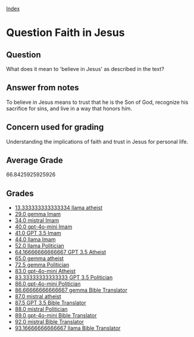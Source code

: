 
[Index](../../index.md)
# Question Faith in Jesus
## Question
What does it mean to 'believe in Jesus' as described in the text?

## Answer from notes
To believe in Jesus means to trust that he is the Son of God, recognize his sacrifice for sins, and live in a way that honors him.

## Concern used for grading
Understanding the implications of faith and trust in Jesus for personal life.

## Average Grade
66.8425925925926

## Grades
 * [13.333333333333334 llama atheist](../answers/llama_atheist/Faith_in_Jesus.md)
 * [29.0 gemma Imam](../answers/gemma_Imam/Faith_in_Jesus.md)
 * [34.0 mistral Imam](../answers/mistral_Imam/Faith_in_Jesus.md)
 * [40.0 gpt-4o-mini Imam](../answers/gpt-4o-mini_Imam/Faith_in_Jesus.md)
 * [41.0 GPT 3.5 Imam](../answers/GPT_3.5_Imam/Faith_in_Jesus.md)
 * [44.0 llama Imam](../answers/llama_Imam/Faith_in_Jesus.md)
 * [52.0 llama Politician](../answers/llama_Politician/Faith_in_Jesus.md)
 * [64.16666666666667 GPT 3.5 Atheist](../answers/GPT_3.5_Atheist/Faith_in_Jesus.md)
 * [65.0 gemma atheist](../answers/gemma_atheist/Faith_in_Jesus.md)
 * [72.5 gemma Politician](../answers/gemma_Politician/Faith_in_Jesus.md)
 * [83.0 gpt-4o-mini Atheist](../answers/gpt-4o-mini_Atheist/Faith_in_Jesus.md)
 * [83.33333333333333 GPT 3.5 Politician](../answers/GPT_3.5_Politician/Faith_in_Jesus.md)
 * [86.0 gpt-4o-mini Politician](../answers/gpt-4o-mini_Politician/Faith_in_Jesus.md)
 * [86.66666666666667 gemma Bible Translator](../answers/gemma_Bible_Translator/Faith_in_Jesus.md)
 * [87.0 mistral atheist](../answers/mistral_atheist/Faith_in_Jesus.md)
 * [87.5 GPT 3.5 Bible Translator](../answers/GPT_3.5_Bible_Translator/Faith_in_Jesus.md)
 * [88.0 mistral Politician](../answers/mistral_Politician/Faith_in_Jesus.md)
 * [89.0 gpt-4o-mini Bible Translator](../answers/gpt-4o-mini_Bible_Translator/Faith_in_Jesus.md)
 * [92.0 mistral Bible Translator](../answers/mistral_Bible_Translator/Faith_in_Jesus.md)
 * [93.16666666666667 llama Bible Translator](../answers/llama_Bible_Translator/Faith_in_Jesus.md)

